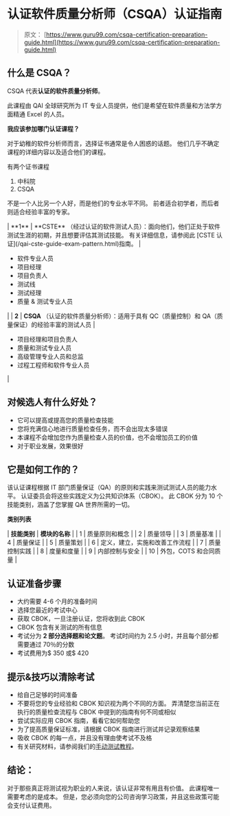 # 认证软件质量分析师（CSQA）认证指南

> 原文： [https://www.guru99.com/csqa-certification-preparation-guide.html](https://www.guru99.com/csqa-certification-preparation-guide.html)

## 什么是 CSQA？

CSQA 代表**认证的软件质量分析师**。

此课程由 QAI 全球研究所为 IT 专业人员提供，他们是希望在软件质量和方法学方面精通 Excel 的人员。

**我应该参加哪门认证课程？**

对于幼稚的软件分析师而言，选择证书通常是令人困惑的话题。 他们几乎不确定课程的详细内容以及适合他们的课程。

有两个证书课程

1.  中科院
2.  CSQA

不是一个人比另一个人好，而是他们的专业水平不同。 前者适合初学者，而后者则适合经验丰富的专家。

<colgroup><col style="width: 25px;"><col style="width: 262px;"><col style="width: 221px;"></colgroup>
| **1** | **CSTE** （经过认证的软件测试人员）：面向他们，他们正处于软件测试生涯的初期，并且想要评估其测试技能。 有关详细信息，请参阅此 [CSTE 认证](/qai-cste-guide-exam-pattern.html)指南。 | 

*   软件专业人员
*   项目经理
*   项目负责人
*   测试线
*   测试经理
*   质量 & 测试专业人​​员

 |
| **2** | **CSQA** （认证的软件质量分析师）：适用于具有 QC（质量控制）和 QA（质量保证）的经验丰富的测试人员 | 

*   项目经理和项目负责人
*   质量和测试专业人​​员
*   高级管理专业人员和总监
*   过程工程师和软件专业人员

 |

## 对候选人有什么好处？

*   它可以提高或提高您的质量检查技能
*   您将充满信心地进行质量检查任务，而不会出现太多错误
*   本课程不会增加您作为质量检查人员的价值，也不会增加员工的价值
*   对于职业发展，效果很好

## 它是如何工作的？

该认证课程根据 IT 部门质量保证（QA）的原则和实践来测试测试人员的能力水平。 认证委员会将这些实践定义为公共知识体系（CBOK）。 此 CBOK 分为 10 个技能类别，涵盖了您掌握 QA 世界所需的一切。

**类别列表**

| **技能类别** | **模块的名称** |
| 1 | 质量原则和概念 |
| 2 | 质量领导 |
| 3 | 质量基准 |
| 4 | 质量保证 |
| 5 | 质量策划 |
| 6 | 定义，建立，实施和改善工作流程 |
| 7 | 质量控制实践 |
| 8 | 度量和度量 |
| 9 | 内部控制与安全 |
| 10 | 外包，COTS 和合同质量 |

## 认证准备步骤

*   大约需要 4-6 个月的准备时间
*   选择您最近的考试中心
*   获取 CBOK，一旦注册认证，您将收到此 CBOK
*   CBOK 包含有关测试的所有信息
*   考试分为 **2 部分选择题和论文题**。 考试时间约为 2.5 小时，并且每个部分都需要通过 70％的分数
*   考试费用为$ 350 或$ 420

## 提示&技巧以清除考试

*   给自己足够的时间准备
*   不要将您的专业经验和 CBOK 知识视为两个不同的方面。 弄清楚您当前正在执行的质量检查流程与 CBOK 中提到的指南有何不同或相似
*   尝试实际应用 CBOK 指南，看看它如何帮助您
*   为了提高质量保证标准，请根据 CBOK 指南进行测试并记录观察结果
*   吸收 CBOK 的每一点，并且没有理由使考试不及格
*   有关研究材料，请参阅我们的[手动测试教程](/software-testing.html)。

## 结论：

对于那些真正将测试视为职业的人来说，该认证非常有用且有价值。 此课程唯一需要考虑的是成本。 但是，您必须向您的公司咨询学习政策，并且这些政策可能会支付认证费用。